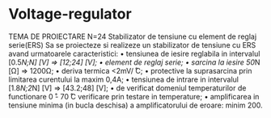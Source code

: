 # Voltage-regulator
TEMA DE PROIECTARE
N=24
Stabilizator de tensiune cu element de reglaj serie(ERS)
Sa se proiecteze si realizeze un stabilizator de tensiune cu ERS avand 
urmatoarele caracteristici:
• tensiunea de iesire reglabila in intervalul [0.5*N;N] [V] => [12;24] [V];
• element de reglaj serie;
• sarcina la iesire 50*N [Ω] => 1200Ω;
• deriva termica <2mV/ ̊C;
• protective la suprasarcina prin limitarea curentului la maxim 0,4A;
• tensiunea de intrare in intervalul [1.8*N;2*N] [V] => [43.2;48] [V];
• de verificat domeniul temperaturilor de functionare 0 ̊- 70 ̊C verificare prin 
testare in temperature;
• amplificarea in tensiune minima (in bucla deschisa) a amplificatorului de 
eroare: minim 200.
